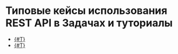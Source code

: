 # Типовые кейсы использования REST API в Задачах и туториалы

- [{#T}](./how-to-create-task-with-file.md)
- [{#T}](./how-to-upload-file-to-task.md)